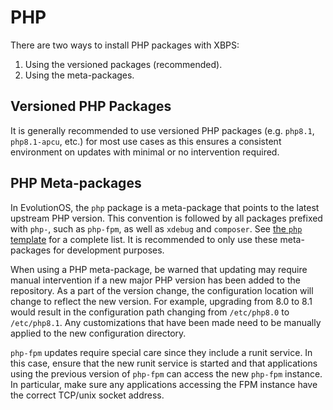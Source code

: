 # PHP

There are two ways to install PHP packages with XBPS:

1. Using the versioned packages (recommended).
2. Using the meta-packages.

## Versioned PHP Packages

It is generally recommended to use versioned PHP packages (e.g. `php8.1`,
`php8.1-apcu`, etc.) for most use cases as this ensures a consistent environment
on updates with minimal or no intervention required.

## PHP Meta-packages

In EvolutionOS, the `php` package is a meta-package that points to the latest upstream
PHP version. This convention is followed by all packages prefixed with `php-`,
such as `php-fpm`, as well as `xdebug` and `composer`. See [the `php`
template](https://github.com/void-linux/void-packages/blob/master/srcpkgs/php/template)
for a complete list. It is recommended to only use these meta-packages for
development purposes.

When using a PHP meta-package, be warned that updating may require manual
intervention if a new major PHP version has been added to the repository. As a
part of the version change, the configuration location will change to reflect
the new version. For example, upgrading from 8.0 to 8.1 would result in the
configuration path changing from `/etc/php8.0` to `/etc/php8.1`. Any
customizations that have been made need to be manually applied to the new
configuration directory.

`php-fpm` updates require special care since they include a runit service. In
this case, ensure that the new runit service is started and that applications
using the previous version of `php-fpm` can access the new `php-fpm` instance.
In particular, make sure any applications accessing the FPM instance have the
correct TCP/unix socket address.
